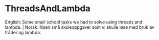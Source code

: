 # ThreadsAndLambda
English: Some small school tasks we had to solve using threads and lambda. | Norsk: Noen små skoleoppgaver som vi skulle løse med bruk av tråder og lambda.
